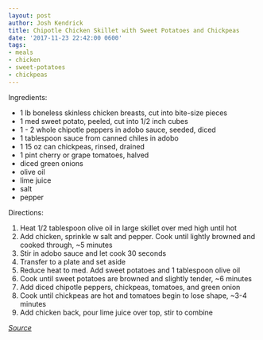 ```yaml
---
layout: post
author: Josh Kendrick
title: Chipotle Chicken Skillet with Sweet Potatoes and Chickpeas
date: '2017-11-23 22:42:00 0600'
tags:
- meals
- chicken
- sweet-potatoes
- chickpeas
---
```


Ingredients:
* 1 lb boneless skinless chicken breasts, cut into bite-size pieces
* 1 med sweet potato, peeled, cut into 1/2 inch cubes
* 1 - 2 whole chipotle peppers in adobo sauce, seeded, diced
* 1 tablespoon sauce from canned chiles in adobo
* 1 15 oz can chickpeas, rinsed, drained
* 1 pint cherry or grape tomatoes, halved
* diced green onions
* olive oil
* lime juice
* salt
* pepper

Directions:
1. Heat 1/2 tablespoon olive oil in large skillet over med high until hot
2. Add chicken, sprinkle w salt and pepper. Cook until lightly browned and cooked through, ~5 minutes
3. Stir in adobo sauce and let cook 30 seconds
4. Transfer to a plate and set aside
5. Reduce heat to med. Add sweet potatoes and 1 tablespoon olive oil
6. Cook until sweet potatoes are browned and slightly tender, ~6 minutes
7. Add diced chipotle peppers, chickpeas, tomatoes, and green onion
8. Cook until chickpeas are hot and tomatoes begin to lose shape, ~3-4 minutes
9. Add chicken back, pour lime juice over top, stir to combine

*[Source](https://www.wellplated.com/chipotle-chicken-skillet-with-sweet-potatoes-and-chickpeas/)*